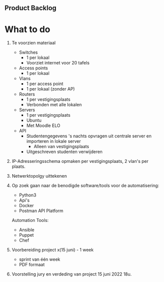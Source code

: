 ## Product Backlog

# What to do

1) Te voorzien materiaal
	- Switches
		- 1 per lokaal
		- Voorziet internet voor 20 tafels
	- Access points
		- 1 per lokaal
	- Vlans
		- 1 per access point
		- 1 per lokaal (zonder AP)
	- Routers
		- 1 per vestigingsplaats
		- Verbonden met alle lokalen
	- Servers
		- 1 per vestigingsplaats
		- Ubuntu
		- Met Moodle ELO
	- API
		- Studentengegevens 's nachts opvragen uit centrale server en importeren in lokale server
			- Alleen van vestigingsplaats
		- Uitgeschreven studenten verwijderen

2) IP-Adresseringsschema opmaken per vestigingsplaats, 2 vlan's per plaats.

3) Netwerktopolgy uittekenen 

3) Op zoek gaan naar de benodigde software/tools voor de automatisering:
	-	Python3
	-	Api's
	-	Docker
	-	Postman API Platform
	
	Automation Tools:
	-	Ansible
	-	Puppet
	-	Chef
	
4) Voorbereiding project x(15 juni) - 1 week
	-	sprint van één week
	-	PDF formaat
	
5) Voorstelling jury en verdeding van project 15 juni 2022 18u.

	